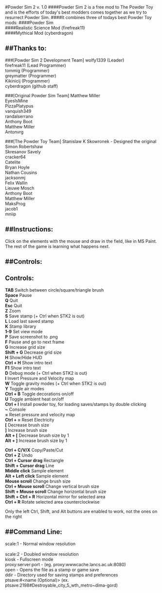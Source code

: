 #Powder Sim 2 v. 1.0
####Powder Sim 2 is a free mod to The Powder Toy and is the efforts of today's best modders comes together as we try to resurrect Powder Sim.
####It combines three of todays best Powder Toy mods:
####Powder Sim<br />
####Realistic Science Mod (firefreak11)<br />
####Mythical Mod (cyberdragon)<br />

##Thanks to:
-----------------------------------------

###[Powder Sim 2 Development Team] 
wolfy1339 (Leader)<br />
firefreak11 (Lead Programmer)<br />
tommig (Programmer)<br />
greymatter (Programmer)<br />
Kikinicij (Programmer)<br />
cyberdragon (github staff)<br />

###[Original Powder Sim Team] 
Matthew Miller<br />
EyesIsMine<br />
PizzaPlatypus<br />
vanquish349<br />
randalserrano<br />
Anthony Boot<br />
Matthew Miller<br />
Antonvrg<br />

###[The Powder Toy Team]
Stanislaw K Skowronek - Designed the original<br />
Simon Robertshaw<br />
Skresanov Savely<br />
cracker64<br />
Catelite<br />
Bryan Hoyle<br />
Nathan Cousins<br />
jacksonmj<br />
Felix Wallin<br />
Lieuwe Mosch<br />
Anthony Boot<br />
Matthew Miller<br />
MaksProg<br />
jacob1<br />
mniip<br />


##Instructions:
--------------------------------------------------

Click on the elements with the mouse and draw in the field, like in MS Paint. The rest of the game is learning what happens next.

##Controls:
--------------------------------------------------

Controls:
---------------------------------------------------------------------------


**TAB** 			  Switch between circle/square/triangle brush<br />
**Space** 			Pause<br />
**Q** 				  Quit<br />
**Esc** 			  Quit<br />
**Z** 				  Zoom<br />
**S** 				  Save stamp (+ Ctrl when STK2 is out)<br />
**L** 				  Load last saved stamp<br />
**K** 				  Stamp library<br />
**1-9** 			  Set view mode<br />
**P** 				  Save screenshot to .png<br />
**F** 				  Pause and go to next frame<br />
**G** 				  Increase grid size<br />
**Shift + G**		Decrease grid size<br />
**H** 			    Show/Hide HUD<br />
**Ctrl + H**		Show intro text<br />
**F1**				  Show intro text<br />
**D** 				  Debug mode (+ Ctrl when STK2 is out)<br />
**I** 				  Invert Pressure and Velocity map<br />
**W** 				  Toggle gravity modes (+ Ctrl when STK2 is out)<br />
**Y**				    Toggle air modes<br />
**Ctrl + B**		Toggle decorations on/off<br />
**U**				    Toggle ambient heat on/off<br />
**Ctrl + I**		Install powder toy, for loading saves/stamps by double clicking<br />
**~** 				  Console<br />
**=** 				  Reset pressure and velocity map<br />
**Ctrl + =** 		Reset Electricity<br />
**[** 				  Decrease brush size<br />
**]** 				  Increase brush size<br />
**Alt + [**			Decrease brush size by 1<br />
**Alt + ]**			Increase brush size by 1<br />

**Ctrl + C/V/X** 			      Copy/Paste/Cut<br />
**Ctrl + Z** 				        Undo<br />
**Ctrl + Cursor drag** 		  Rectangle<br />
**Shift + Cursor drag** 	  Line<br />
**Middle click**			      Sample element<br />
**Alt + Left click** 		    Sample element<br />
**Mouse scroll** 			      Change brush size<br />
**Ctrl + Mouse scroll** 		Change vertical brush size<br />
**Shift + Mouse scroll**		Change horizontal brush size<br />
**Shift + Ctrl + R** 		    Horizontal mirror for selected area<br />
**Ctrl + R**				        Rotate selected area counterclockwise<br />

Only the left Ctrl, Shift, and Alt buttons are enabled to work, not the ones on the right<br />

##Command Line:
--------------------------------------

scale:1 - Normal window resolution<br />  
scale:2 - Doubled window resolution<br />
kiosk - Fullscreen mode<br />
proxy:server:port - (eg. proxy:wwwcache.lancs.ac.uk:8080)<br /> 
open <file> - Opens the file as a stamp or game save<br /> 
ddir - Directory used for saving stamps and preferences<br />
ptsave:<save id>#<name (Optional)> (ex. ptsave:2198#Destroyable_city_5_wth_metro~dima-gord)<br />
